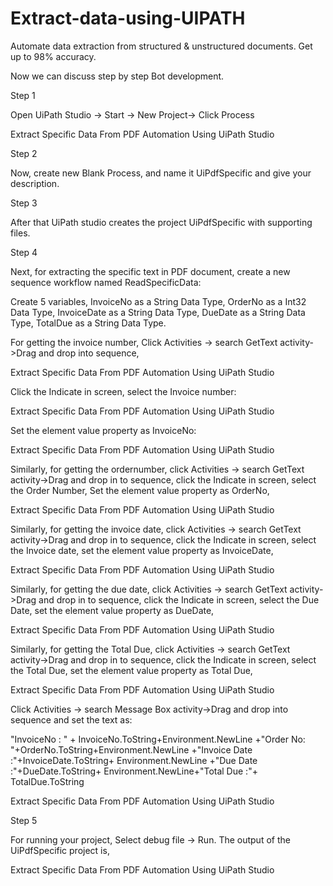 # Extract-data-using-UIPATH
Automate data extraction from structured & unstructured documents. Get up to 98% accuracy.

Now we can discuss step by step Bot development.
 
Step 1
 
Open UiPath Studio -> Start -> New Project-> Click Process
 
Extract Specific Data From PDF Automation Using UiPath Studio
 
Step 2
 
Now, create new Blank Process, and name it  UiPdfSpecific and give your description.

 
Step 3
 
After that UiPath studio creates the project UiPdfSpecific with supporting files.
 

 
Step 4
 
Next, for extracting the specific text in PDF document, create a new sequence workflow named ReadSpecificData:
 

 

 
Create 5 variables, InvoiceNo as a String Data Type, OrderNo as a Int32 Data Type, InvoiceDate as a String Data Type, DueDate as a String Data Type, TotalDue as a String Data Type.

 
For getting the invoice number, Click Activities -> search GetText activity->Drag and drop into sequence,
 
Extract Specific Data From PDF Automation Using UiPath Studio
 
Click the Indicate in screen, select the Invoice number:
 
Extract Specific Data From PDF Automation Using UiPath Studio
 
Set the element value property as InvoiceNo:
 
Extract Specific Data From PDF Automation Using UiPath Studio
 
Similarly, for getting the ordernumber, click Activities -> search GetText activity->Drag and drop in to sequence, click the Indicate in screen, select the Order Number, Set the element value property as OrderNo,
 
Extract Specific Data From PDF Automation Using UiPath Studio
 
Similarly, for getting the invoice date, click Activities -> search GetText activity->Drag and drop in to sequence, click the Indicate in screen, select the Invoice date, set the element value property as InvoiceDate,
 
Extract Specific Data From PDF Automation Using UiPath Studio
 
Similarly, for getting the due date, click Activities -> search GetText activity->Drag and drop in to sequence, click the Indicate in screen, select the Due Date, set the element value property as DueDate,
 
Extract Specific Data From PDF Automation Using UiPath Studio
 
Similarly, for getting the Total Due, click Activities -> search GetText activity->Drag and drop in to sequence, click the Indicate in screen, select the Total Due, set the element value property as Total Due,
 
Extract Specific Data From PDF Automation Using UiPath Studio
 
Click Activities -> search Message Box activity->Drag and drop into sequence and set the text as:
 
"InvoiceNo : " + InvoiceNo.ToString+Environment.NewLine +"Order No: "+OrderNo.ToString+Environment.NewLine +"Invoice Date :"+InvoiceDate.ToString+ Environment.NewLine +"Due Date :"+DueDate.ToString+ Environment.NewLine+"Total Due :"+ TotalDue.ToString 
 
Extract Specific Data From PDF Automation Using UiPath Studio
 
Step 5
 
For running your project, Select debug file -> Run. The output of the UiPdfSpecific project is,
 
Extract Specific Data From PDF Automation Using UiPath Studio
 
